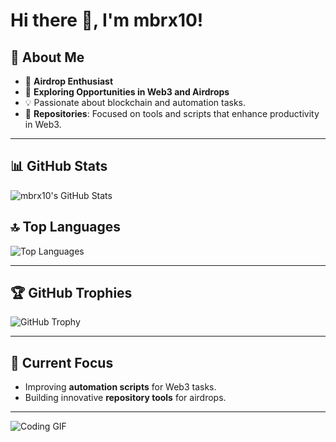 # Hi there 👋, I'm mbrx10!

## 🚀 About Me
- 🌟 **Airdrop Enthusiast**  
- 🚀 **Exploring Opportunities in Web3 and Airdrops**  
- 💡 Passionate about blockchain and automation tasks.  
- 🔎 **Repositories**: Focused on tools and scripts that enhance productivity in Web3.

---

## 📊 GitHub Stats
![mbrx10's GitHub Stats](https://github-readme-stats.vercel.app/api?username=mbrx10&show_icons=true&theme=radical)

## 🔝 Top Languages
![Top Languages](https://github-readme-stats.vercel.app/api/top-langs/?username=mbrx10&layout=compact&theme=radical)

---

## 🏆 GitHub Trophies
![GitHub Trophy](https://github-profile-trophy.vercel.app/?username=mbrx10&theme=onedark&no-frame=true)

---

## 🎯 Current Focus
- Improving **automation scripts** for Web3 tasks.  
- Building innovative **repository tools** for airdrops.

---

![Coding GIF](https://media.giphy.com/media/LMcB8XospGZO8UQq87/giphy.gif)
